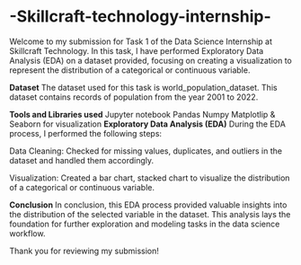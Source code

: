 # -Skillcraft-technology-internship-
Welcome to my submission for Task 1 of the Data Science Internship at Skillcraft Technology. In this task, I have performed Exploratory Data Analysis (EDA) on a dataset provided, focusing on creating a visualization to represent the distribution of a categorical or continuous variable.

**Dataset**
The dataset used for this task is world_population_dataset. This dataset contains records of population from the year 2001 to 2022.

**Tools and Libraries used**
Jupyter notebook
Pandas
Numpy
Matplotlip & Seaborn for visualization
**Exploratory Data Analysis (EDA)**
During the EDA process, I performed the following steps:

Data Cleaning: Checked for missing values, duplicates, and outliers in the dataset and handled them accordingly.

Visualization: Created a bar chart, stacked chart to visualize the distribution of a categorical or continuous variable.

**Conclusion**
In conclusion, this EDA process provided valuable insights into the distribution of the selected variable in the dataset. This analysis lays the foundation for further exploration and modeling tasks in the data science workflow.

Thank you for reviewing my submission!
